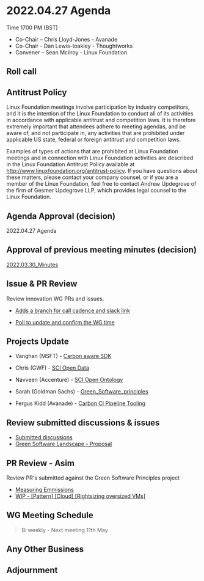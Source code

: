 # 2022.04.27 Agenda

Time 1700 PM (BST)

- Co-Chair – Chris Lloyd-Jones - Avanade
- Co-Chair - Dan Lewis-toakley - Thoughtworks
- Convener – Sean Mcilroy - Linux Foundation
  
## Roll call 
  
## Antitrust Policy
Linux Foundation meetings involve participation by industry competitors, and it is the intention of the Linux Foundation to conduct 
all of its activities in accordance with applicable antitrust and competition laws. 
It is therefore extremely important that attendees adhere to meeting agendas, and be aware of, and not participate in, any activities 
that are prohibited under applicable US state, federal or foreign antitrust and competition laws.

Examples of types of actions that are prohibited at Linux Foundation meetings and in connection with Linux Foundation activities are 
described in the Linux Foundation Antitrust Policy available at http://www.linuxfoundation.org/antitrust-policy. 
If you have questions about these matters, please contact your company counsel, or if you are a member of the Linux Foundation, 
feel free to contact Andrew Updegrove of the firm of Gesmer Updegrove LLP, which provides legal counsel to the Linux Foundation.
  
## Agenda Approval (decision) 
2022.04.27 Agenda
  
## Approval of previous meeting minutes (decision)
[2022.03.30_Minutes](https://github.com/Green-Software-Foundation/opensource_wg/blob/main/Agenda_Minutes/2022.03.30_Agenda.md)

## Issue & PR Review
Review innovation WG PRs and issues.

- [Adds a branch for call cadence and slack link](https://github.com/Green-Software-Foundation/innovation_wg/pull/28)

- [Poll to update and confirm the WG time](https://github.com/Green-Software-Foundation/innovation_wg/issues/26)

## Projects Update

- Vanghan (MSFT) - [Carbon aware SDK](https://github.com/Green-Software-Foundation/carbon-aware-sdk)

- Chris (GWF) - [SCI Open Data](https://github.com/Green-Software-Foundation/sci-data)

- Navveen (Accenture) - [SCI Open Ontology](https://docs.google.com/document/d/1wPIMHOGxvaDH743CT0upf2AVR9pXwl6v/edit?usp=sharing&ouid=109368751668006670411&rtpof=true&sd=true)

- Sarah (Goldman Sachs) - [Green_Software_principles](https://github.com/Green-Software-Foundation/Green_Software_principles)

- Fergus Kidd (Avanade) - [Carbon CI Pipeline Tooling](https://github.com/Green-Software-Foundation/Carbon_CI_Pipeline_Tooling)

## Review submitted discussions & issues

- [Submitted discussions](https://github.com/Green-Software-Foundation/innovation_wg/discussions)
- [Green Software Landscape - Proposal](https://github.com/Green-Software-Foundation/innovation_wg/issues/15)

## PR Review - Asim

Review PR's submitted against the Green Software Principles project

- [Measuring Emmissions](https://github.com/Green-Software-Foundation/green-software-principles/pull/50)
- [WIP - [Pattern] [Cloud] [Rightsizing oversized VMs]](https://github.com/Green-Software-Foundation/green-software-principles/pull/24)

## WG Meeting Schedule

> Bi weekly - Next meeting 11th May

## Any Other Business

## Adjournment
